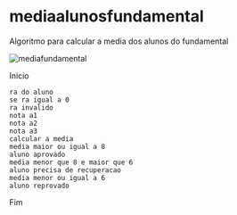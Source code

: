 # mediaalunosfundamental
Algoritmo para calcular a media dos alunos do fundamental

![mediafundamental](https://user-images.githubusercontent.com/65674963/169929744-54ce6f31-8991-4176-83f5-1317d9e86658.png)


Inicio

    ra do aluno
    se ra igual a 0
    ra invalido
    nota a1
    nota a2
    nota a3
    calcular a media
    media maior ou igual a 8
    aluno aprovado
    media menor que 8 e maior que 6
    aluno precisa de recuperacao
    media menor ou igual a 6
    aluno reprovado

Fim
